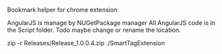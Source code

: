 Bookmark helper for chrome extension

AngularJS is manage by NUGetPackage manager
All AngularJS code is in the Script folder. Todo maybe change or rename the location.

zip -r Releases/Release_1.0.0.4.zip ./SmartTagExtension